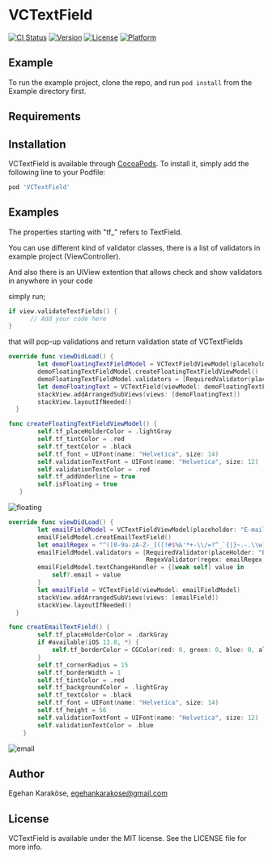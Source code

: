 # VCTextField

[![CI Status](https://img.shields.io/travis/egehan205/VCTextField.svg?style=flat)](https://travis-ci.org/egehan205/VCTextField)
[![Version](https://img.shields.io/cocoapods/v/VCTextField.svg?style=flat)](https://cocoapods.org/pods/VCTextField)
[![License](https://img.shields.io/cocoapods/l/VCTextField.svg?style=flat)](https://cocoapods.org/pods/VCTextField)
[![Platform](https://img.shields.io/cocoapods/p/VCTextField.svg?style=flat)](https://cocoapods.org/pods/VCTextField)

## Example

To run the example project, clone the repo, and run `pod install` from the Example directory first.

## Requirements

## Installation

VCTextField is available through [CocoaPods](https://cocoapods.org). To install
it, simply add the following line to your Podfile:

```ruby
pod 'VCTextField'
```

## Examples
The properties starting with "tf_" refers to TextField.

You can use different kind of validator classes, there is a list of validators in example project (ViewController).

And also there is an UIView extention that allows check and show validators in anywhere in your code 

simply run; 

```swift
if view.validateTextFields() {
      // Add your code here
}
```

that will pop-up validations and return validation state of VCTextFields
```swift
override func viewDidLoad() {
        let demoFloatingTextFieldModel = VCTextFieldViewModel(placeholder: "Floating Label")
        demoFloatingTextFieldModel.createFloatingTextFieldViewModel()
        demoFloatingTextFieldModel.validators = [RequiredValidator(placeHolder: "Label")]
        let demoFloatingText = VCTextField(viewModel: demoFloatingTextFieldModel)
        stackView.addArrangedSubViews(views: [demoFloatingText])
        stackView.layoutIfNeeded()
  }
```

```swift
func createFloatingTextFieldViewModel() {
        self.tf_placeHolderColor = .lightGray
        self.tf_tintColor = .red
        self.tf_textColor = .black
        self.tf_font = UIFont(name: "Helvetica", size: 14)
        self.validationTextFont = UIFont(name: "Helvetica", size: 12)
        self.validationTextColor = .red
        self.tf_addUnderline = true
        self.isFloating = true
   }
```
![floating](https://user-images.githubusercontent.com/32635950/189193397-5bbf79fc-bcb4-4f1e-9635-295500cbba0d.gif)

```swift
override func viewDidLoad() {
        let emailFieldModel = VCTextFieldViewModel(placeholder: "E-mail")
        emailFieldModel.creatEmailTextField()
        let emailRegex = "^([0-9a-zA-Z-_]([!#$%&'*+-\\/=?^_`{|}~.-.\\w]*[0-9a-zA-Z-_])*@([0-9a-zA-Z][-\\w]*[0-9a-zA-Z]\\.)+[a-zA-Z]{2,9})$"
        emailFieldModel.validators = [RequiredValidator(placeHolder: "E-mail"),
                                      RegexValidator(regex: emailRegex, placeholder: "E-mail")]
        emailFieldModel.textChangeHandler = {[weak self] value in
            self?.email = value
        }
        let emailField = VCTextField(viewModel: emailFieldModel)
        stackView.addArrangedSubViews(views: [emailField])
        stackView.layoutIfNeeded()
  }
```

```swift
func creatEmailTextField() {
        self.tf_placeHolderColor = .darkGray
        if #available(iOS 13.0, *) {
            self.tf_borderColor = CGColor(red: 0, green: 0, blue: 0, alpha: 1)
        }
        self.tf_cornerRadius = 15
        self.tf_borderWidth = 1
        self.tf_tintColor = .red
        self.tf_backgroundColor = .lightGray
        self.tf_textColor = .black
        self.tf_font = UIFont(name: "Helvetica", size: 14)
        self.tf_height = 56
        self.validationTextFont = UIFont(name: "Helvetica", size: 12)
        self.validationTextColor = .blue
    }
```
![email](https://user-images.githubusercontent.com/32635950/189195411-fcb61487-006a-4863-8d0f-1116fea2bb82.gif)


## Author

Egehan Karaköse, egehankarakose@gmail.com

## License

VCTextField is available under the MIT license. See the LICENSE file for more info.
